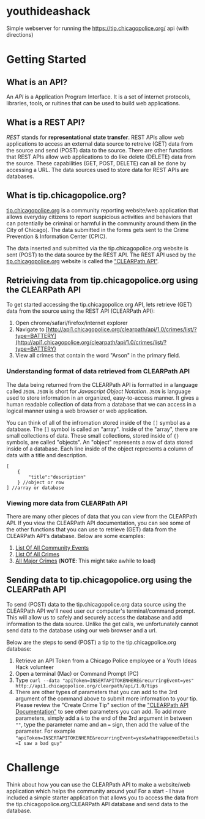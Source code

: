 # youthideashack
Simple webserver for running the https://tip.chicagopolice.org/ api (with directions)

# Getting Started
## What is an API?
An *API* is a Application Program Interface. It is a set of internet protocols, libraries, tools, or ruitines that can be used to build web applications.

## What is a REST API?
*REST* stands for **representational state transfer**. REST APIs allow web applications to access an external data source to retreive (GET) data from the source and send (POST) data to the source. There are other functions that REST APIs allow web applications to do like delete (DELETE) data from the source. These capabilities (GET, POST, DELETE) can all be done by accessing a URL. The data sources used to store data for REST APIs are databases.

## What is tip.chicagopolice.org?
[tip.chicagopolice.org](http://tip.chicagopolice.org) is a community reporting website/web application that allows everyday citizens to report suspicious activities and behaviors that can potentially be criminal or harmful in the community around them (in the City of Chicago). The data submitted in the forms gets sent to the Crime Prevention & Information Center (CPIC).

The data inserted and submitted via the tip.chicagopolice.org website is sent (POST) to the data source by the REST API. The REST API used by the [tip.chicagopolice.org](http://tip.chicagopolice.org) website is called the ["CLEARPath API"](http://api1.chicagopolice.org/clearpath/).

## Retrieiving data from tip.chicagopolice.org using the CLEARPath API
To get started accessing the tip.chicagopolice.org API, lets retrieve (GET) data from the source using the REST API (CLEARPath API):

1. Open chrome/safari/firefox/internet explorer
2. Navigate to [http://api1.chicagopolice.org/clearpath/api/1.0/crimes/list/?type=BATTERY](http://api1.chicagopolice.org/clearpath/api/1.0/crimes/list/?type=BATTERY)
3. View all crimes that contain the word "Arson" in the primary field.

### Understanding format of data retrieved from CLEARPath API
The data being returned from the CLEARPath API is formatted in a language called `JSON`. `JSON` is short for *Javascript Object Notation*. `JSON` is language used to store information in an organized, easy-to-access manner. It gives a human readable collection of data from a database that we can access in a logical manner using a web browser or web application. 

You can think of all of the infromation stored inside of the `[]` symbol as a database. The `[]` symbol is called an "array". Inside of the "array", there are small collections of data. These small collections, stored inside of `{}` symbols, are called "objects". An "object" represents a row of data stored inside of a database. Each line inside of the object represents a column of data with a title and description.
```
[
	{
		"title":"description"
	} //object or row
] //array or database

```

### Viewing more data from CLEARPath API
There are many other pieces of data that you can view from the CLEARPath API. If you view the CLEARPath API documentation, you can see some of the other functions that you can use to retrieve (GET) data from the CLEARPath API's database. Below are some examples:

1. [List Of All Community Events](http://api1.chicagopolice.org/clearpath/api/1.0/communityCalendar/events)
2. [List Of All Crimes](http://api1.chicagopolice.org/clearpath/api/1.0/crimes/list)
3. [All Major Crimes](http://api1.chicagopolice.org/clearpath/api/1.0/crimes/major)  (**NOTE**: This might take awhile to load)


## Sending data to tip.chicagopolice.org using the CLEARPath API
To send (POST) data to the tip.chicagopolice.org data source using the CLEARPath API we'll need user our computer's terminal/command prompt. This will allow us to safely and securely access the database and add information to the data source. Unlike the get calls, we unfortunately cannot send data to the database using our web browser and a url. 

Below are the steps to send (POST) a tip to the tip.chicagpolice.org database:

1. Retrieve an API Token from a Chicago Police employee or a Youth Ideas Hack volunteer
2. Open a terminal (Mac) or Command Prompt (PC)
3. Type ```curl --data "apiToken=INSERTAPITOKENHERE&recurringEvent=yes" http://api1.chicagopolice.org/clearpath/api/1.0/tips```
4. There are other types of parameters that you can add to the 3rd argument of the command above to submit more information to your tip. Please review the "Create Crime Tip" section of the ["CLEARPath API Documentation"](http://http://api1.chicagopolice.org/clearpath/documentation/index) to see other parameters you can add. To add more parameters, simply add a `&` to the end of the 3rd argument in between `""`, type the parameter name and an `=` sign, then add the value of the parameter. For example ```"apiToken=INSERTAPITOKENHERE&recurringEvent=yes&whatHappenedDetails=I saw a bad guy"```


# Challenge
Think about how you can use the CLEARPath API to make a website/web application which helps the community around you! For a start - I have included a simple starter application that allows you to access the data from the tip.chicagopolice.org/CLEARPath API database and send data to the database.